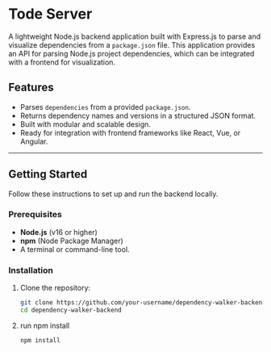 # Tode Server

A lightweight Node.js backend application built with Express.js to parse and visualize dependencies from a `package.json` file. This application provides an API for parsing Node.js project dependencies, which can be integrated with a frontend for visualization.

## Features

- Parses `dependencies` from a provided `package.json`.
- Returns dependency names and versions in a structured JSON format.
- Built with modular and scalable design.
- Ready for integration with frontend frameworks like React, Vue, or Angular.

---

## Getting Started

Follow these instructions to set up and run the backend locally.

### Prerequisites

- **Node.js** (v16 or higher)
- **npm** (Node Package Manager)
- A terminal or command-line tool.

### Installation

1. Clone the repository:
   ```bash
   git clone https://github.com/your-username/dependency-walker-backend.git
   cd dependency-walker-backend
   ```

2. run npm install
   ```bash
   npm install
   ``` 
